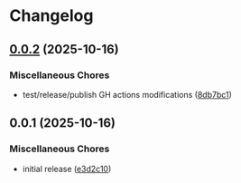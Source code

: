 # Changelog

## [0.0.2](https://github.com/blockanalitica/plastron/compare/v0.0.1...v0.0.2) (2025-10-16)


### Miscellaneous Chores

* test/release/publish GH actions modifications ([8db7bc1](https://github.com/blockanalitica/plastron/commit/8db7bc1c1884a4da64650d2827a187e682066a06))

## 0.0.1 (2025-10-16)


### Miscellaneous Chores

* initial release ([e3d2c10](https://github.com/blockanalitica/plastron/commit/e3d2c10305003fc4597bd172370ecdbaacc69d63))
